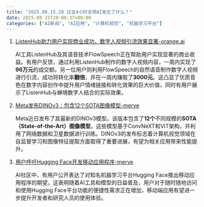 ```yaml
---
title: "2025.08.15.20 过去4小时全球AI发生了什么？"
date: 2025-08-15T20:00:37+08:00
categories: ["AI新闻", "AI应用", "计算机视觉", "机器学习平台"]
---
```


1.  [ListenHub助力用户实现商业成功，数字人视频引流效果显著-orange.ai](https://x.com/oran_ge/status/1956307232750006744)

    AI工具ListenHub及其语音技术FlowSpeech正在帮助用户实现显著的商业收益。有用户反馈，通过利用ListenHub制作的数字人视频内容，一周内实现了**96万元**的成交额。另一位用户则利用FlowSpeech的自然语音制作数字人视频进行引流，成功将转化率**翻倍**，并在一周内赚取了**3000元**。这凸显了优质音色在数字内容创作中提升用户情绪链接和转化效果的巨大价值，同时有用户展示了ListenHub与蝉境数字人结合的实际效果。

2.  [Meta发布DINOv3：包含12个SOTA图像模型-merve](https://x.com/mervenoyann/status/1956306986401730751)

    Meta近日发布了其最新的DINOv3模型。该版本包含了**12个**不同规模的**SOTA（State-of-the-Art）图像模型**，这些模型基于ConvNeXT和ViT架构，并利用了网络数据和卫星数据进行训练。DINOv3的发布标志着计算机视觉领域在自监督学习和图像特征提取方面取得了重要进展，有望为相关应用带来性能提升。

3.  [用户呼吁Hugging Face开发移动应用程序-merve](https://x.com/mervenoyann/status/1956296829177389097)

    AI社区中，有用户公开表达了对知名机器学习平台Hugging Face推出移动应用程序的期望。这表明随着AI工具和模型的日益普及，用户对于随时随地访问和使用Hugging Face平台功能的便捷性需求正在增加，移动端应用有望进一步提升开发者和研究人员的使用体验。